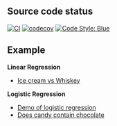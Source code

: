 <script id="MathJax-script" async src="https://cdn.jsdelivr.net/npm/mathjax@3/es5/tex-mml-chtml.js"></script>

## Source code status

[![CI](https://github.com/foldfelis/ML101.jl/actions/workflows/ci.yml/badge.svg)](https://github.com/foldfelis/ML101.jl/actions/workflows/ci.yml)
[![codecov](https://codecov.io/gh/foldfelis/ML101.jl/branch/master/graph/badge.svg?token=1VPUODP01Z)](https://codecov.io/gh/foldfelis/ML101.jl)
[![Code Style: Blue](https://img.shields.io/badge/code%20style-blue-4495d1.svg)](https://github.com/invenia/BlueStyle)

## Example

**Linear Regression**
* [Ice cream vs Whiskey](notebook/ice_cream_vs_whiskey.jl.html)

**Logistic Regression**
* [Demo of logistic regression](notebook/logistic_regression.jl.html)
* [Does candy contain chocolate](notebook/candy_contain_chocolate.jl.html)
